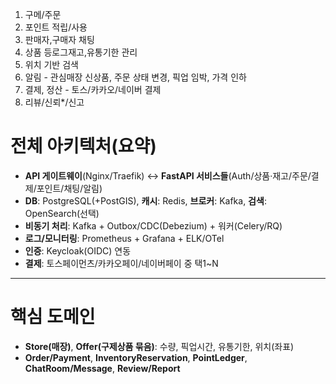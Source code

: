 1. 구메/주문
2. 포인트 적립/사용
3. 판매자,구매자 채팅
4. 상품 등로그재고,유통기한 관리
5. 위치 기반 검색
6. 알림 - 관심매장 신상품, 주문 상태 변경, 픽업 임박, 가격 인하
7. 결제, 정산 - 토스/카카오/네이버 결제
8. 리뷰/신뢰*/신고

# 전체 아키텍처(요약)

- **API 게이트웨이**(Nginx/Traefik) ↔ **FastAPI 서비스들**(Auth/상품·재고/주문/결제/포인트/채팅/알림)
- **DB**: PostgreSQL(+PostGIS), **캐시**: Redis, **브로커**: Kafka, **검색**: OpenSearch(선택)
- **비동기 처리**: Kafka + Outbox/CDC(Debezium) + 워커(Celery/RQ)
- **로그/모니터링**: Prometheus + Grafana + ELK/OTel
- **인증**: Keycloak(OIDC) 연동
- **결제**: 토스페이먼츠/카카오페이/네이버페이 중 택1~N
    
---

# 핵심 도메인

- **Store(매장)**, **Offer(구제상품 묶음)**: 수량, 픽업시간, 유통기한, 위치(좌표)
- **Order/Payment**, **InventoryReservation**, **PointLedger**, **ChatRoom/Message**, **Review/Report**